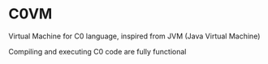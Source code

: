 # C0VM

Virtual Machine for C0 language, inspired from JVM (Java Virtual Machine)

Compiling and executing C0 code are fully functional
